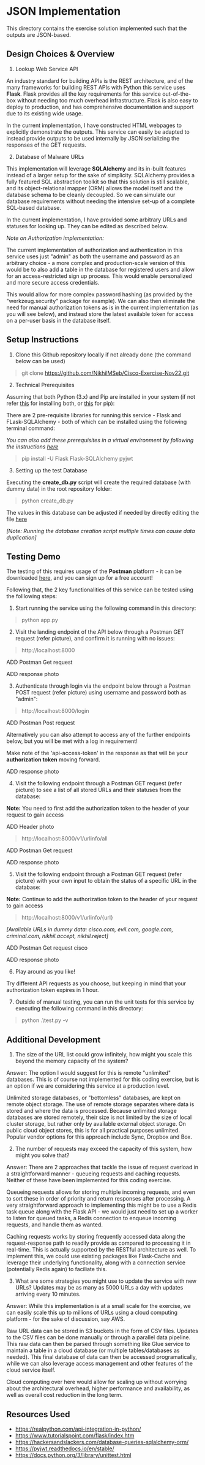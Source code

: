 # JSON Implementation

This directory contains the exercise solution implemented such that the outputs are JSON-based. 

## Design Choices & Overview  

1. Lookup Web Service API 

An industry standard for building APIs is the REST architecture, and of the many frameworks for building REST APIs with Python this service uses **Flask**. 
Flask provides all the key requirements for this service out-of-the-box without needing too much overhead infrastructure. 
Flask is also easy to deploy to production, and has comprehensive documentation and support due to its existing wide usage. 

In the current implementation, I have constructed HTML webpages to explicitly demonstrate the outputs. 
This service can easily be adapted to instead provide outputs to be used internally by JSON serializing the responses of the GET requests. 

2. Database of Malware URLs 

This implementation will leverage **SQLAlchemy** and its in-built features instead of a larger setup for the sake of simplicity. 
SQLAlchemy provides a fully featured SQL abstraction toolkit so that this solution is still scalable, and its object-relational mapper (ORM) allows the model itself and the database schema to be cleanly decoupled. 
So we can simulate our database requirements without needing the intensive set-up of a complete SQL-based database. 

In the current implementation, I have provided some arbitrary URLs and statuses for looking up. They can be edited as described below. 

*Note on Authorization implementation:*

The current implementation of authorization and authentication in this service uses just "admin" as both the username and password as an arbitrary choice - a more complex and production-scale version of this would be to also add a table in the database for registered users and allow for an access-restricted sign up process. This would enable personalized and more secure access credentials. 

This would allow for more complex password hashing (as provided by the "werkzeug.security" package for example). We can also then eliminate the need for manual authorization tokens as is in the current implementation (as you will see below), and instead store the latest available token for access on a per-user basis in the database itself. 

## Setup Instructions 

1. Clone this Github repository locally if not already done (the command below can be used)

> git clone https://github.com/NikhilMSeb/Cisco-Exercise-Nov22.git

2. Technical Prerequisites 

Assuming that both Python (3.x) and Pip are installed in your system (if not refer [this](https://www.python.org/downloads/) for installing both, or [this](https://pip.pypa.io/en/stable/installation/) for pip):

There are 2 pre-requisite libraries for running this service - Flask and FLask-SQLAlchemy - both of which can be installed using the following terminal command: 

*You can also add these prerequisites in a virtual environment by following the instructions [here](https://virtualenv.pypa.io/en/latest/installation.html)*

> pip install -U Flask Flask-SQLAlchemy pyjwt

3. Setting up the test Database

Executing the **create_db.py** script will create the required database (with dummy data) in the root repository folder: 

> python create_db.py

The values in this database can be adjusted if needed by directly editing the file [here](https://github.com/NikhilMSeb/Cisco-Exercise-Nov22/blob/main/create_db.py) 

*[Note: Running the database creation script multiple times can cause data duplication]*

## Testing Demo 

The testing of this requires usage of the **Postman** platform - it can be downloaded [here](https://www.postman.com/downloads/), and you can sign up for a free account!

Following that, the 2 key functionalities of this service can be tested using the folllowing steps:

1. Start running the service using the following command in this directory: 

> python app.py

2. Visit the landing endpoint of the API below through a Postman GET request (refer picture), and confirm it is running with no issues: 

> http://localhost:8000

ADD Postman Get request 

ADD response photo 

3. Authenticate through login via the endpoint below through a Postman POST request (refer picture) using username and password both as "admin":

> http://localhost:8000/login

ADD Postman Post request 

Alternatively you can also attempt to access any of the further endpoints below, but you will be met with a log in requirement!

Make note of the 'api-access-token' in the response as that will be your **authorization token** moving forward. 

ADD response photo 

4. Visit the following endpoint through a Postman GET request (refer picture) to see a list of all stored URLs and their statuses from the database: 

**Note:** You need to first add the authorization token to the header of your request to gain access 

ADD Header photo 

> http://localhost:8000/v1/urlinfo/all

ADD Postman Get request 

ADD response photo

5. Visit the following endpoint through a Postman GET request (refer picture) with your own input to obtain the status of a specific URL in the database: 

**Note:** Continue to add the authorization token to the header of your request to gain access 

> http://localhost:8000/v1/urlinfo/{url}

*[Available URLs in dummy data: cisco.com, evil.com, google.com, criminal.com, nikhil.accept, nikhil.reject]*

ADD Postman Get request cisco 

ADD response photo

6. Play around as you like!

Try different API requests as you choose, but keeping in mind that your authorization token expires in 1 hour. 

7. Outside of manual testing, you can run the unit tests for this service by executing the following command in this directory: 

> python .\test.py -v

## Additional Development 

1. The size of the URL list could grow infinitely, how might you scale this beyond the memory capacity of the system? 

Answer: The option I would suggest for this is remote "unlimited" databases. This is of course not implemented for this coding exercise, but is an option if we are considering this service at a production level. 

Unlimited storage databases, or "bottomless" databases, are kept on remote object storage. The use of remote storage separates where data is stored and where the data is processed. Because unlimited storage databases are stored remotely, their size is not limited by the size of local cluster storage, but rather only by available external object storage. On public cloud object stores, this is for all practical purposes unlimited. Popular vendor options for this approach include Sync, Dropbox and Box. 

2. The number of requests may exceed the capacity of this system, how might you solve that? 

Answer: There are 2 approaches that tackle the issue of request overload in a straightforward manner - queueing requests and caching requests. Neither of these have been implemented for this coding exercise. 

Queueing requests allows for storing multiple incoming requests, and even to sort these in order of priority and return responses after processing. A very straightforward approach to implementing this might be to use a Redis task queue along with the Flask API - we would just need to set up a worker to listen for queued tasks, a Redis connection to enqueue incoming requests, and handle them as wanted. 

Caching requests works by storing frequently accessed data along the request-response path to readily provide as compared to processing it in real-time. This is actually supported by the RESTful architecture as well. To implement this, we could use existing packages like Flask-Cache and leverage their underlying functionality, along with a connection service (potentially Redis again) to faciliate this. 

3. What are some strategies you might use to update the service with new URLs? Updates may be as many as 5000 URLs a day with updates arriving every 10 minutes.

Answer: While this implementation is at a small scale for the exercise, we can easily scale this up to millions of URLs using a cloud computing platform - for the sake of discussion, say AWS. 

Raw URL data can be stored in S3 buckets in the form of CSV files. Updates to the CSV files can be done manually or through a parallel data pipeline. This raw data can then be parsed through something like Glue service to maintain a table in a cloud database (or multiple tables/databases as needed). This final database of data can then be accessed programatically, while we can also leverage access management and other features of the cloud service itself. 

Cloud computing over here would allow for scaling up without worrying about the architectural overhead, higher performance and availability, as well as overall cost reduction in the long term. 

## Resources Used 

* https://realpython.com/api-integration-in-python/
* https://www.tutorialspoint.com/flask/index.htm
* https://hackersandslackers.com/database-queries-sqlalchemy-orm/
* https://pyjwt.readthedocs.io/en/stable/
* https://docs.python.org/3/library/unittest.html 
